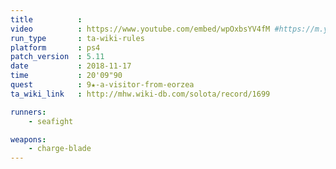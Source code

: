 ```yaml
---
title          :
video          : https://www.youtube.com/embed/wpOxbsYV4fM #https://m.youtube.com/watch?v=wpOxbsYV4fM
run_type       : ta-wiki-rules
platform       : ps4
patch_version  : 5.11
date           : 2018-11-17
time           : 20'09"90
quest          : 9★-a-visitor-from-eorzea
ta_wiki_link   : http://mhw.wiki-db.com/solota/record/1699

runners:
    - seafight

weapons:
    - charge-blade
---
```

